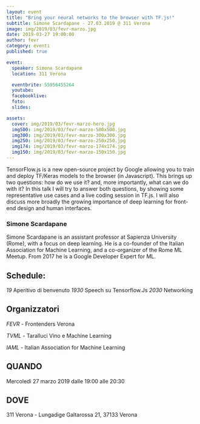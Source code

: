 ```yaml
---
layout: event
title: "Bring your neural networks to the browser with TF.js!"
subtitle: Simone Scardapane - 27.03.2019 @ 311 Verona
image: img/2019/03/fevr-marzo.jpg
date: 2019-03-27 19:00:00
author: fevr
category: eventi
published: true

event:
  speaker: Simone Scardapane
  location: 311 Verona

  eventbrite: 55956455264
  youtube:
  facebooklive: 
  foto: 
  slides: 

assets:
  cover: img/2019/03/fevr-marzo-hero.jpg
  img500: img/2019/03/fevr-marzo-500x500.jpg
  img300: img/2019/03/fevr-marzo-300x300.jpg
  img250: img/2019/03/fevr-marzo-250x250.jpg
  img174: img/2019/03/fevr-marzo-174x174.jpg
  img150: img/2019/03/fevr-marzo-150x150.jpg
---
```


TensorFlow.js is a new open-source project by Google allowing you to train and deploy TF/Keras models to the browser (in Javascript). This brings up two questions: how do we use it? and, more importantly, what can we do with it? In this talk I will try to answer both questions, by showing some representative use cases and a live coding session in TF.js. I will also discuss more broadly the growing importance of deep learning for front-end design and human interfaces.

### Simone Scardapane
Simone Scardapane is an assistant professor at Sapienza University (Rome), with a focus on deep learning. He is a co-founder of the Italian Association for Machine Learning, and a co-organizer of the Rome ML Meetup. From 2017 he is a Google Developer Expert for ML.

## Schedule:

*19* Aperitivo di benvenuto 
*1930* Speech su Tensorflow.Js
*2030* Networking

## Organizzatori

*FEVR* - Frontenders Verona

*TVML* - Taralluci Vino e Machine Learning

*IAML* - Italian Association for Machine Learning

## QUANDO

Mercoledì 27 marzo 2019 dalle 19:00 alle 20:30

## DOVE

311 Verona - Lungadige Galtarossa 21, 37133 Verona
